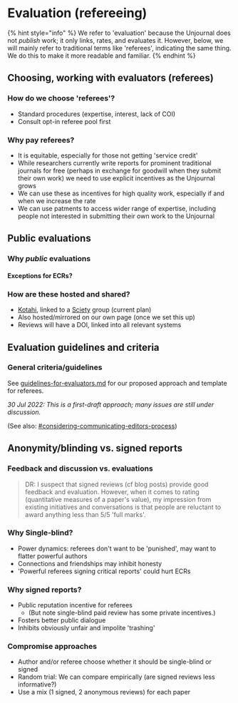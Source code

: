 # Evaluation (refereeing)

{% hint style="info" %}
We refer to 'evaluation' because the Unjournal does not _publish_ work; it only links, rates, and evaluates it. However, below, we will mainly refer to traditional terms like 'referees', indicating the same thing. We do this to make it more readable and familiar.
{% endhint %}

## Choosing, working with evaluators (referees)

### How do we choose 'referees'?

* Standard procedures (expertise, interest, lack of COI)
* Consult opt-in referee pool first

### Why pay referees?

* It is equitable, especially for those not getting 'service credit'
* While researchers currently write reports for prominent traditional journals for free (perhaps in exchange for goodwill when they submit their own work) we need to use explicit incentives as the Unjournal grows&#x20;
* We can use these as incentives for high quality work, especially if and when we increase the rate
* We can use patments to access wider range of expertise, including people not interested in submitting their own work to the Unjournal

## Public evaluations

### Why _public_ evaluations

#### Exceptions for ECRs?

### How are these hosted and shared?

* [Kotahi](https://kotahi.community/), linked to a [Sciety](https://sciety.org/) group (current plan)
* Also hosted/mirrored on our own page (once we set this up)
* Reviews will have a DOI, linked into all relevant systems

## Evaluation guidelines and criteria

### General criteria/guidelines

See [guidelines-for-evaluators.md](../../policies-projects-evaluation-workflow/policies-evaluation/guidelines-for-evaluators.md "mention") for our proposed approach and template for referees.&#x20;

_30 Jul 2022: This is a first-draft approach; many issues are still under discussion._



(See also: [#considering-communicating-editors-process](../../policies-projects-evaluation-workflow/policies-and-templates/considering-projects.md#considering-communicating-editors-process "mention"))

## Anonymity/blinding vs. signed reports

### Feedback and discussion vs. evaluations

> DR: I suspect that signed reviews (cf blog posts) provide good feedback and evaluation. However, when it comes to rating (quantitative measures of a paper's value), my impression from existing initiatives and conversations is that people are reluctant to award anything less than 5/5 'full  marks'.

### Why Single-blind?

* Power dynamics: referees don't want to be 'punished', may want to flatter powerful authors
* Connections and friendships may inhibit honesty
* 'Powerful referees signing critical reports' could hurt ECRs&#x20;

### Why signed reports?

* Public reputation incentive for referees
  * (But note single-blind paid review has some private incentives.)&#x20;
* Fosters better public dialogue
* Inhibits obviously unfair and impolite 'trashing'

### Compromise approaches

* Author and/or referee choose whether it should be single-blind or signed
* Random trial: We can compare empirically (are signed reviews less informative?)
* Use a mix (1 signed, 2 anonymous reviews) for each paper



## &#x20;
